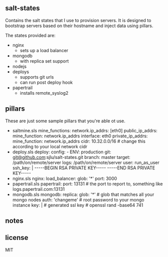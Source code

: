 ## salt-states

Contains the salt states that I use to provision servers. It is designed to bootstrap servers based on their hostname and inject data using pillars. 

The states provided are:
* nginx
  * sets up a load balancer
* mongodb
  * with replica set support
* nodejs
* deploys
  * supports git urls
  * can run post deploy hook
* papertrail
  * installs remote_syslog2

## pillars

These are just some sample pillars that you're able ot use.

* saltmine.sls
        mine_functions:
          network.ip_addrs: [eth0]
          public_ip_addrs:
            mine_function: network.ip_addrs
            interface: eth0
          private_ip_addrs:
            mine_function: network.ip_addrs
            cidr: 10.32.0.0/16 # change this according to your local network cidr
* deploy.sls
      deploy:
        config:
          - ENV: production
        git: git@github.com:sjlu/salt-states.git
        branch: master
        target: /path/on/remote/server
        logs: /path/on/remote/server
        user: run_as_user
        ssh_key: |
          -----BEGIN RSA PRIVATE KEY-----
          -----END RSA PRIVATE KEY-----
* nginx.sls
      nginx:
        load_balancer:
          glob: '*'
          port: 3000
* papertrail.sls
      papertrail:
        port: 13131 # the port to report to, something like logs.papertrail.com:13131
* mongodb.sls
      mongodb:
        replica:
          glob: '*' # glob that matches all your mongo nodes
          auth: 'changeme' # root password to your mongo instance
          key: |
            # generated ssl key
            # openssl rand -base64 741

## notes

## license

MIT
